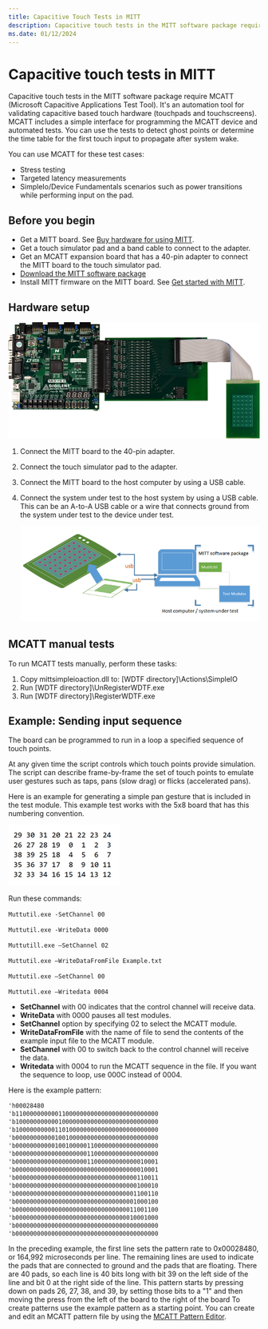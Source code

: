 ```yaml
---
title: Capacitive Touch Tests in MITT
description: Capacitive touch tests in the MITT software package require MCATT (Microsoft Capacitive Applications Test Tool).
ms.date: 01/12/2024
---
```


# Capacitive touch tests in MITT

Capacitive touch tests in the MITT software package require MCATT (Microsoft Capacitive Applications Test Tool). It's an automation tool for validating capacitive based touch hardware (touchpads and touchscreens). MCATT includes a simple interface for programming the MCATT device and automated tests. You can use the tests to detect ghost points or determine the time table for the first touch input to propagate after system wake.

You can use MCATT for these test cases:

- Stress testing
- Targeted latency measurements
- SimpleIo/Device Fundamentals scenarios such as power transitions while performing input on the pad.

## Before you begin

- Get a MITT board. See [Buy hardware for using MITT](./multi-interface-test-tool--mitt--.md).
- Get a touch simulator pad and a band cable to connect to the adapter.
- Get an MCATT expansion board that has a 40-pin adapter to connect the MITT board to the touch simulator pad.
- [Download the MITT software package](download-the-mitt-software-package.md)
- Install MITT firmware on the MITT board. See [Get started with MITT](./get-started-with-mitt---.md).

## Hardware setup

![mcatt setup.](images/mcatt-hardware-setup.png)

1. Connect the MITT board to the 40-pin adapter.
2. Connect the touch simulator pad to the adapter.
3. Connect the MITT board to the host computer by using a USB cable.
4. Connect the system under test to the host system by using a USB cable. This can be an A-to-A USB cable or a wire that connects ground from the system under test to the device under test.

    ![mcatt connections.](images/mcatt-setup.png)

## MCATT manual tests

To run MCATT tests manually, perform these tasks:

1. Copy mittsimpleioaction.dll to: \[WDTF directory\]\\Actions\\SimpleIO
2. Run \[WDTF directory\]\\UnRegisterWDTF.exe
3. Run \[WDTF directory\]\\RegisterWDTF.exe

## Example: Sending input sequence

The board can be programmed to run in a loop a specified sequence of touch points.

At any given time the script controls which touch points provide simulation. The script can describe frame-by-frame the set of touch points to emulate user gestures such as taps, pans (slow drag) or flicks (accelerated pans).

Here is an example for generating a simple pan gesture that is included in the test module. This example test works with the 5x8 board that has this numbering convention.

![mcatt pattern.](images/mcatt-pattern.png)

Run these commands:

`Muttutil.exe -SetChannel 00`

`Muttutil.exe -WriteData 0000`

`Muttutill.exe –SetChannel 02`

`Muttutil.exe –WriteDataFromFile Example.txt`

`Muttutil.exe –SetChannel 00`

`Muttutil.exe –Writedata 0004`

- **SetChannel** with 00 indicates that the control channel will receive data.
- **WriteData** with 0000 pauses all test modules.
- **SetChannel** option by specifying 02 to select the MCATT module.
- **WriteDataFromFile** with the name of file to send the contents of the example input file to the MCATT module.
- **SetChannel** with 00 to switch back to the control channel will receive the data.
- **Writedata** with 0004 to run the MCATT sequence in the file. If you want the sequence to loop, use 000C instead of 0004.

Here is the example pattern:

``` syntax
'h00028480
'b1100000000001100000000000000000000000000
'b1000000000001000000000000000000000000000
'b1000000000011010000000000000000000000000
'b0000000000010010000000000000000000000000
'b0000000000010010000011000000000000000000
'b0000000000000000000011000000000000000000
'b0000000000000000000011000000000000010001
'b0000000000000000000000000000000000010001
'b0000000000000000000000000000000000110011
'b0000000000000000000000000000000000100010
'b0000000000000000000000000000000001100110
'b0000000000000000000000000000000001000100
'b0000000000000000000000000000000011001100
'b0000000000000000000000000000000010001000
'b0000000000000000000000000000000000000000
'b0000000000000000000000000000000000000000
```

In the preceding example, the first line sets the pattern rate to 0x00028480, or 164,992 microseconds per line. The remaining lines are used to indicate the pads that are connected to ground and the pads that are floating. There are 40 pads, so each line is 40 bits long with bit 39 on the left side of the line and bit 0 at the right side of the line. This pattern starts by pressing down on pads 26, 27, 38, and 39, by setting those bits to a "1" and then moving the press from the left of the board to the right of the board
To create patterns use the example pattern as a starting point. You can create and edit an MCATT pattern file by using the [MCATT Pattern Editor](/previous-versions/dn919809(v=vs.85)).
